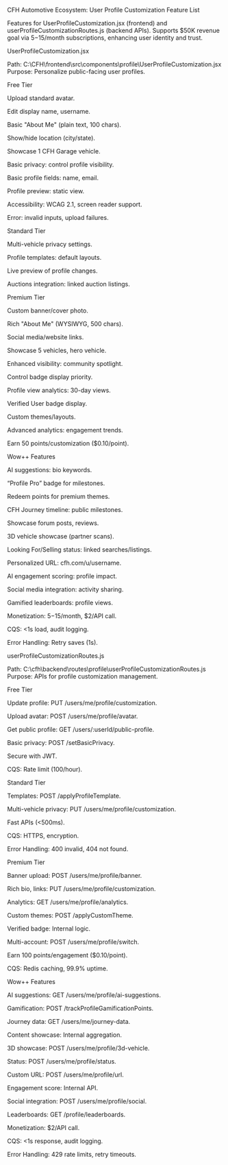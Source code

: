 CFH Automotive Ecosystem: User Profile Customization Feature List

Features for UserProfileCustomization.jsx (frontend) and userProfileCustomizationRoutes.js (backend APIs). Supports $50K revenue goal via $5-$15/month subscriptions, enhancing user identity and trust.

UserProfileCustomization.jsx

Path: C:\CFH\frontend\src\components\profile\UserProfileCustomization.jsx
Purpose: Personalize public-facing user profiles.

Free Tier





Upload standard avatar.



Edit display name, username.



Basic "About Me" (plain text, 100 chars).



Show/hide location (city/state).



Showcase 1 CFH Garage vehicle.



Basic privacy: control profile visibility.



Basic profile fields: name, email.



Profile preview: static view.



Accessibility: WCAG 2.1, screen reader support.



Error: invalid inputs, upload failures.

Standard Tier





Multi-vehicle privacy settings.



Profile templates: default layouts.



Live preview of profile changes.



Auctions integration: linked auction listings.

Premium Tier





Custom banner/cover photo.



Rich "About Me" (WYSIWYG, 500 chars).



Social media/website links.



Showcase 5 vehicles, hero vehicle.



Enhanced visibility: community spotlight.



Control badge display priority.



Profile view analytics: 30-day views.



Verified User badge display.



Custom themes/layouts.



Advanced analytics: engagement trends.



Earn 50 points/customization ($0.10/point).

Wow++ Features





AI suggestions: bio keywords.



“Profile Pro” badge for milestones.



Redeem points for premium themes.



CFH Journey timeline: public milestones.



Showcase forum posts, reviews.



3D vehicle showcase (partner scans).



Looking For/Selling status: linked searches/listings.



Personalized URL: cfh.com/u/username.



AI engagement scoring: profile impact.



Social media integration: activity sharing.



Gamified leaderboards: profile views.



Monetization: $5-$15/month, $2/API call.



CQS: <1s load, audit logging.



Error Handling: Retry saves (1s).

userProfileCustomizationRoutes.js

Path: C:\cfh\backend\routes\profile\userProfileCustomizationRoutes.js
Purpose: APIs for profile customization management.

Free Tier





Update profile: PUT /users/me/profile/customization.



Upload avatar: POST /users/me/profile/avatar.



Get public profile: GET /users/:userId/public-profile.



Basic privacy: POST /setBasicPrivacy.



Secure with JWT.



CQS: Rate limit (100/hour).

Standard Tier





Templates: POST /applyProfileTemplate.



Multi-vehicle privacy: PUT /users/me/profile/customization.



Fast APIs (<500ms).



CQS: HTTPS, encryption.



Error Handling: 400 invalid, 404 not found.

Premium Tier





Banner upload: POST /users/me/profile/banner.



Rich bio, links: PUT /users/me/profile/customization.



Analytics: GET /users/me/profile/analytics.



Custom themes: POST /applyCustomTheme.



Verified badge: Internal logic.



Multi-account: POST /users/me/profile/switch.



Earn 100 points/engagement ($0.10/point).



CQS: Redis caching, 99.9% uptime.

Wow++ Features





AI suggestions: GET /users/me/profile/ai-suggestions.



Gamification: POST /trackProfileGamificationPoints.



Journey data: GET /users/me/journey-data.



Content showcase: Internal aggregation.



3D showcase: POST /users/me/profile/3d-vehicle.



Status: POST /users/me/profile/status.



Custom URL: POST /users/me/profile/url.



Engagement score: Internal API.



Social integration: POST /users/me/profile/social.



Leaderboards: GET /profile/leaderboards.



Monetization: $2/API call.



CQS: <1s response, audit logging.



Error Handling: 429 rate limits, retry timeouts.